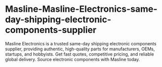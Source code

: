 # Masline-Masline-Electronics-same-day-shipping-electronic-components-supplier
Masline Electronics is a trusted same-day shipping electronic components supplier, providing authentic, high-quality parts for manufacturers, OEMs, startups, and hobbyists. Get fast quotes, competitive pricing, and reliable global delivery. Source electronic components with Masline today.
